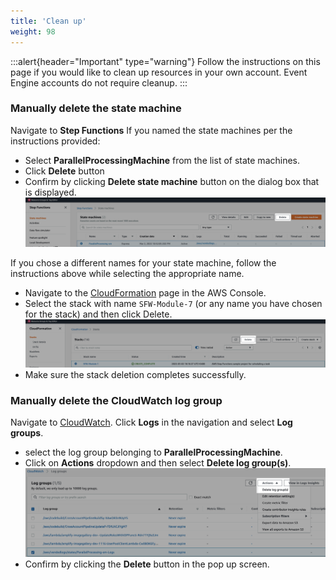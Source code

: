 ```yaml
---
title: 'Clean up'
weight: 98
---
```


:::alert{header="Important" type="warning"}
Follow the instructions on this page if you would like to clean up resources in your own account. Event Engine accounts do not require cleanup.
:::

### Manually delete the state machine

Navigate to **Step Functions**
If you named the state machines per the instructions provided:

- Select **ParallelProcessingMachine** from the list of state machines.
- Click **Delete** button
- Confirm by clicking **Delete state machine** button on the dialog box that is displayed.
  ![Statemachine delete](/static/img/module-7/manual-delete-sm.png)

If you chose a different names for your state machine, follow the instructions above while selecting the appropriate name.

- Navigate to the [CloudFormation](https://console.aws.amazon.com/cloudformation/home) page in the AWS Console.
- Select the stack with name `SFW-Module-7` (or any name you have chosen for the stack) and then click Delete.
  ![Supprimer la pile CloudFormation](/static/img/setup/setup-cloudformation-delete.png)
- Make sure the stack deletion completes successfully.

### Manually delete the CloudWatch log group

Navigate to [CloudWatch](https://console.aws.amazon.com/cloudwatch/home). Click **Logs** in the navigation and select **Log groups**.

- select the log group belonging to **ParallelProcessingMachine**.
- Click on **Actions** dropdown and then select **Delete log group(s)**.
  ![Cloudwatch loggroup delete](/static/img/module-7/cloudwatch-cleanup.png)
- Confirm by clicking the **Delete** button in the pop up screen.
